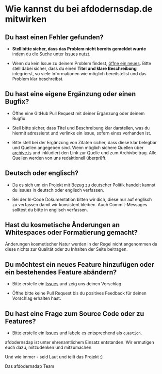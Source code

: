 # Wie kannst du bei afdodernsdap.de mitwirken

## **Du hast einen Fehler gefunden?**

- **Stell bitte sicher, dass das Problem nicht bereits gemeldet wurde** indem du die Suche unter [Issues](https://github.com/bernhardkelm/afdodernsdap/issues) nutzt.

- Wenn du kein Issue zu deinem Problem findest, [öffne ein neues](https://github.com/bernhardkelm/afdodernsdap/issues/new). Bitte stell dabei sicher, dass du einen **Titel und klare Beschreibung** integrierst, so viele Informationen wie möglich bereitstellst und das Problem klar beschreibst.

## **Du hast eine eigene Ergänzung oder einen Bugfix?**

- Öffne eine GitHub Pull Request mit deiner Ergänzung oder deinem Bugfix

- Stell bitte sicher, dass Titel und Beschreibung klar darstellen, was du hiermit adressierst und verlinke ein Issue, sofern eines vorhanden ist.

- Bitte stell bei der Ergänzung von Zitaten sicher, dass diese klar belegbar und Quellen angegeben sind. Wenn möglich sichere Quellen über [archive.is](https://archive.is/) und inkludiert den Link zur Quelle und zum Archivbeitrag. Alle Quellen werden von uns redaktionell überprüft.

## **Deutsch oder englisch?**

- Da es sich um ein Projekt mit Bezug zu deutscher Politik handelt kannst du Issues in deutsch oder englisch verfassen.

- Bei der In-Code Dokumentation bitten wir dich, diese nur auf englisch zu verfassen damit wir konsistent bleiben. Auch Commit-Messages solltest du bitte in englisch verfassen.

## **Hast du kosmetische Änderungen an Whitespaces oder Formatierung gemacht?**

Änderungen kosmetischer Natur werden in der Regel nicht angenommen da diese nichts zur Qualität oder zu Inhalten der Seite beitragen.

## **Du möchtest ein neues Feature hinzufügen oder ein bestehendes Feature abändern?**

- Bitte erstelle ein [Issues](https://github.com/bernhardkelm/afdodernsdap/issues) und zeig uns deinen Vorschlag.

- Öffne bitte keine Pull Request bis du positives Feedback für deinen Vorschlag erhalten hast.

## **Du hast eine Frage zum Source Code oder zu Features?**

- Bitte erstelle ein [Issues](https://github.com/bernhardkelm/afdodernsdap/issues) und labele es entsprechend als `question`.

afdodernsdap ist unter ehrenamtlichem Einsatz entstanden. Wir ermutigen euch dazu, mitzudenken und mitzumachen.

Und wie immer - seid Laut und teilt das Projekt :)

Das afdodernsdap Team
